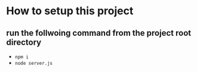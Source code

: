 # How to setup this project
## run the follwoing command from the project root directory
- `npm i`
- `node server.js`